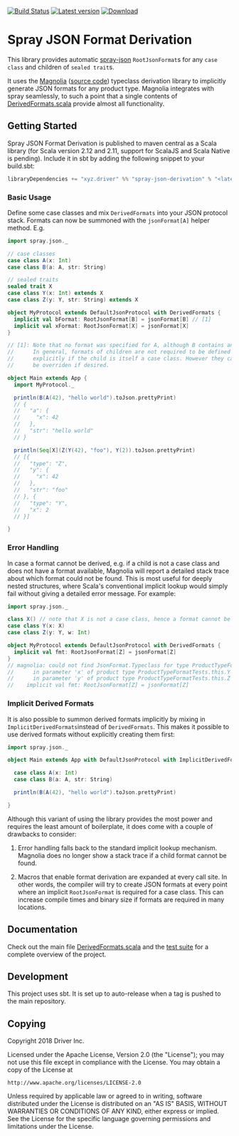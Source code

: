 [![Build Status](https://travis-ci.org/drivergroup/spray-json-derivation.svg?branch=master)](https://travis-ci.org/drivergroup/spray-json-derivation)
[![Latest version](https://index.scala-lang.org/drivergroup/spray-json-derivation/latest.svg)](https://index.scala-lang.org/drivergroup/spray-json-derivation)
[![Download](https://img.shields.io/maven-central/v/xyz.driver/spray-json-derivation_2.12.svg)](http://search.maven.org/#search|ga|1|xyz.driver%20spray-json-derivation-)

# Spray JSON Format Derivation

This library provides automatic
[spray-json](https://github.com/spray/spray-json) `RootJsonFormat`s
for any `case class` and children of `sealed trait`s.

It uses the [Magnolia](http://magnolia.work/) ([source
code](https://github.com/propensive/magnolia)) typeclass derivation
library to implicitly generate JSON formats for any product
type. Magnolia integrates with spray seamlessly, to such a point that
a single contents of
[DerivedFormats.scala](src/main/scala/DerivedFormats.scala) provide
almost all functionality.

## Getting Started

Spray JSON Format Derivation is published to maven central as a Scala
library (for Scala version 2.12 and 2.11, support for ScalaJS
and Scala Native is pending). Include it in sbt by adding the
following snippet to your build.sbt:

```scala
libraryDependencies += "xyz.driver" %% "spray-json-derivation" % "<latest version>"
```

### Basic Usage

Define some case classes and mix `DerivedFormats` into your JSON
protocol stack. Formats can now be summoned with the `jsonFormat[A]`
helper method. E.g.

```scala
import spray.json._

// case classes
case class A(x: Int)
case class B(a: A, str: String)

// sealed traits
sealed trait X
case class Y(x: Int) extends X
case class Z(y: Y, str: String) extends X

object MyProtocol extends DefaultJsonProtocol with DerivedFormats {
  implicit val bFormat: RootJsonFormat[B] = jsonFormat[B] // [1]
  implicit val xFormat: RootJsonFormat[X] = jsonFormat[X]
}

// [1]: Note that no format was specified for A, although B contains an A.
//      In general, formats of children are not required to be defined
//      explicitly if the child is itself a case class. However they can still
//      be overriden if desired.

object Main extends App {
  import MyProtocol._

  println(B(A(42), "hello world").toJson.prettyPrint)
  // {
  //   "a": {
  //     "x": 42
  //   },
  //   "str": "hello world"
  // }

  println(Seq[X](Z(Y(42), "foo"), Y(2)).toJson.prettyPrint)
  // [{
  //   "type": "Z",
  //   "y": {
  //     "x": 42
  //   },
  //   "str": "foo"
  // }, {
  //   "type": "Y",
  //   "x": 2
  // }]

}
```

### Error Handling

In case a format cannot be derived, e.g. if a child is not a case
class and does not have a format available, Magnolia will report a
detailed stack trace about which format could not be found. This is
most useful for deeply nested structures, where Scala's conventional
implicit lookup would simply fail without giving a detailed error
message. For example:

```scala
import spray.json._

class X() // note that X is not a case class, hence a format cannot be derived
case class Y(x: X)
case class Z(y: Y, w: Int)

object MyProtocol extends DefaultJsonProtocol with DerivedFormats {
  implicit val fmt: RootJsonFormat[Z] = jsonFormat[Z]
}
// magnolia: could not find JsonFormat.Typeclass for type ProductTypeFormatTests.this.X
//      in parameter 'x' of product type ProductTypeFormatTests.this.Y
//      in parameter 'y' of product type ProductTypeFormatTests.this.Z
//    implicit val fmt: RootJsonFormat[Z] = jsonFormat[Z]
```

### Implicit Derived Formats

It is also possible to summon derived formats implicitly by mixing in
`ImplicitDerivedFormats`instead of `DerivedFormats`. This makes it
possible to use derived formats without explicitly creating them
first:

```scala
import spray.json._

object Main extends App with DefaultJsonProtocol with ImplicitDerivedFormats {

  case class A(x: Int)
  case class B(a: A, str: String)

  println(B(A(42), "hello world").toJson.prettyPrint)

}
```

Although this variant of using the library provides the most power and
requires the least amount of boilerplate, it does come with a couple
of drawbacks to consider:

1. Error handling falls back to the standard implicit lookup
   mechanism. Magnolia does no longer show a stack trace if a child
   format cannot be found.

2. Macros that enable format derivation are expanded at every call
   site. In other words, the compiler will try to create JSON formats
   at every point where an implicit `RootJsonFormat` is required for a
   case class. This can increase compile times and binary size if
   formats are required in many locations.

## Documentation

Check out the main file
[DerivedFormats.scala](src/main/scala/DerivedFormats.scala) and the
[test suite](src/test/scala/ProductTypeFormatTests.scala) for a complete
overview of the project.

## Development

This project uses sbt. It is set up to auto-release when a tag is
pushed to the main repository.

## Copying

Copyright 2018 Driver Inc.

Licensed under the Apache License, Version 2.0 (the "License");
you may not use this file except in compliance with the License.
You may obtain a copy of the License at

    http://www.apache.org/licenses/LICENSE-2.0

Unless required by applicable law or agreed to in writing, software
distributed under the License is distributed on an "AS IS" BASIS,
WITHOUT WARRANTIES OR CONDITIONS OF ANY KIND, either express or implied.
See the License for the specific language governing permissions and
limitations under the License.
